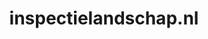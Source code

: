 ---
layout: post
title:  "inspectielandschap.nl"
internal_url:  "/dutchgov/inspectielandschap.nl.html"
subdomains_count: 1
all_subdomains_count: 2
urls_count: 1
ssl_rank: 0
http_rank: 25
url_link: /data/inspectielandschap.nl/urls.txt
all_subdomains_link: /data/inspectielandschap.nl/all_subdomains.txt
subdomains_link: /data/inspectielandschap.nl/subdomains.txt
categories: dutchgov
---